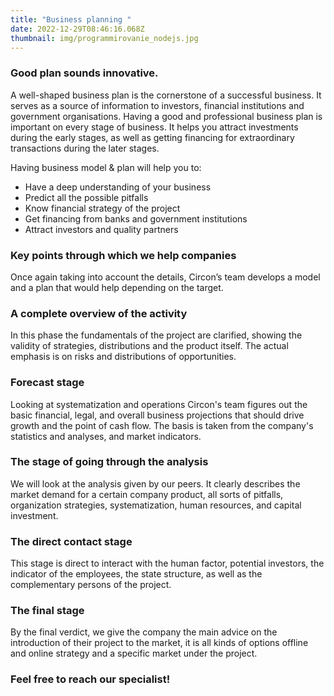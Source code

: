 ```yaml
---
title: "Business planning "
date: 2022-12-29T08:46:16.068Z
thumbnail: img/programmirovanie_nodejs.jpg
---
```

<!--StartFragment-->

### Good plan sounds innovative.

A well-shaped business plan is the cornerstone of a successful business. It serves as a source of information to investors, financial institutions and government organisations. Having a good and professional business plan is important on every stage of business. It helps you attract investments during the early stages, as well as getting financing for extraordinary transactions during the later stages. 

Having business model & plan will help you to:

* Have a deep understanding of your business
* Predict all the possible pitfalls
* Know financial strategy of the project
* Get financing from banks and government institutions
* Attract investors and quality partners

<!--EndFragment-->

<!--StartFragment-->

### Key points through which we help companies

Once again taking into account the details, Circon’s team develops a model and a plan that would help depending on the target. 

### A complete overview of the activity

In this phase the fundamentals of the project are clarified, showing the validity of strategies, distributions and the product itself. The actual emphasis is on risks and distributions of opportunities. 

### Forecast stage

Looking at systematization and operations Circon's team figures out the basic financial, legal, and overall business projections that should drive growth and the point of cash flow. The basis is taken from the company's statistics and analyses, and market indicators.

### The stage of going through the analysis

We will look at the analysis given by our peers. It clearly describes the market demand for a certain company product, all sorts of pitfalls, organization strategies, systematization, human resources, and capital investment.

### The direct contact stage

This stage is direct to interact with the human factor, potential investors, the indicator of the employees, the state structure, as well as the complementary persons of the project.

### The final stage

By the final verdict, we give the company the main advice on the introduction of their project to the market, it is all kinds of options offline and online strategy and a specific market under the project.



### Feel free to reach our specialist!

<!--EndFragment-->